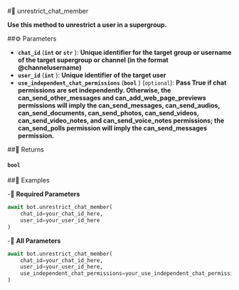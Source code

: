 #🔧 unrestrict_chat_member

**Use this method to unrestrict a user in a supergroup.**

##⚙️ Parameters

- **`chat_id`** (**`int` or `str`** ): **Unique identifier for the target group or username of the target supergroup
or channel (in the format @channelusername)**
- **`user_id`** (**`int`** ): **Unique identifier of the target user**
- **`use_independent_chat_permissions`** (**`bool`** ) (`optional`): **Pass True if chat permissions are set independently.
Otherwise, the can_send_other_messages and can_add_web_page_previews permissions will imply the can_send_messages,
can_send_audios, can_send_documents, can_send_photos, can_send_videos, can_send_video_notes, and can_send_voice_notes
permissions; the can_send_polls permission will imply the can_send_messages permission.**

##📲 Returns

#### `bool`

##📀 Examples

-🪫 **Required Parameters**

```python
await bot.unrestrict_chat_member(
    chat_id=your_chat_id_here,
    user_id=your_user_id_here
)
```

-🔋 **All Parameters**

```python
await bot.unrestrict_chat_member(
    chat_id=your_chat_id_here,
    user_id=your_user_id_here,
    use_independent_chat_permissions=your_use_independent_chat_permissions_here
)
```
